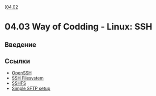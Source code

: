 <!--
File          : 04.03.md

Created       : Sat 01 Aug 2015 22:30:01
Last Modified : Wed 05 Aug 2015 21:24:00
Maintainer    : sharlatan
-->

\[[04.02](../ru/04.02.md "")
# 04.03 Way of Codding - Linux: SSH #

## Введение ##

## Ссылки
*   [OpenSSH](http://www.openssh.com/ "Oficial page")
*   [SSH Filesystem](http://fuse.sourceforge.net/sshfs.html "Oficial page")
*   [SSHFS](https://help.ubuntu.com/community/SSHFS "Ubuntu forum")
*   [Simple SFTP setup](https://wiki.centos.org/HowTos/sftp "CentOS page" )
